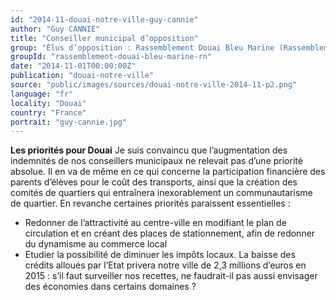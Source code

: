 ```yaml
---
id: "2014-11-douai-notre-ville-guy-cannie"
author: "Guy CANNIE"
title: "Conseiller municipal d’opposition"
group: "Élus d’opposition : Rassemblement Douai Bleu Marine (Rassemblement National)"
groupId: "rassemblement-douai-bleu-marine-rn"
date: "2014-11-01T00:00:00Z"
publication: "douai-notre-ville"
source: "public/images/sources/douai-notre-ville-2014-11-p2.png"
language: "fr"
locality: "Douai"
country: "France"
portrait: "guy-cannie.jpg"
---
```


**Les priorités pour Douai**
Je suis convaincu que l’augmentation des indemnités de nos conseillers municipaux ne relevait pas d’une priorité absolue. Il en va de même en ce qui concerne la participation financière des parents d’élèves pour le coût des transports, ainsi que la création des comités de quartiers qui entraînera inexorablement un communautarisme de quartier.
En revanche certaines priorités paraissent essentielles :
- Redonner de l’attractivité au centre-ville en modifiant le plan de circulation et en créant des places de stationnement, afin de redonner du dynamisme au commerce local
- Etudier la possibilité de diminuer les impôts locaux. La baisse des crédits alloués par l’Etat privera notre ville de 2,3 millions d’euros en 2015 : s’il faut surveiller nos recettes, ne faudrait-il pas aussi envisager des économies dans certains domaines ?
